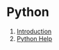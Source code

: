 

# Python

1. [Introduction](https://github.com/rammohan/Learn-Python/blob/master/lessons/Ch01%20-%20Introduction.ipynb)
2. [Python Help](https://github.com/rammohan/Learn-Python/blob/master/lessons/Ch02%20-%20Python%20Help.ipynb)
